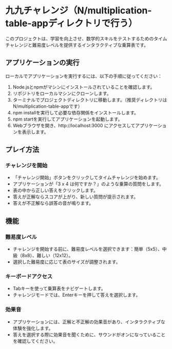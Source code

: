 # 九九チャレンジ（N/multiplication-table-appディレクトリで行う）
このプロジェクトは、学習を向上させ、数学的スキルをテストするためのタイムチャレンジと難易度レベルを提供するインタラクティブな乗算表です。

## アプリケーションの実行
ローカルでアプリケーションを実行するには、以下の手順に従ってください：

1. Node.jsとnpmがマシンにインストールされていることを確認します。
1. リポジトリをローカルマシンにクローンします。
1. ターミナルでプロジェクトディレクトリに移動します。（推奨ディレクトリはN/multiplication-table-appです）
1. npm installを実行して必要な依存関係をインストールします。
1. npm startを実行してアプリケーションを起動します。
1. Webブラウザを開き、http://localhost:3000 にアクセスしてアプリケーションを表示します。

## プレイ方法

### チャレンジを開始
- 「チャレンジ開始」ボタンをクリックしてタイムチャレンジを始めます。
- アプリケーションが「3 x 4 は何ですか？」のような乗算の質問をします。
- 表の中から正しい答えをクリックします。
- 答えが正解ならスコアが上がり、新しい質問が提示されます。
- 答えが不正解なら誤答の音が鳴ります。

## 機能

### 難易度レベル
- チャレンジを開始する前に、難易度レベルを選択できます：簡単（5x5）、中級（8x8）、難しい（12x12）。
- 選択した難易度に応じて表のサイズが調整されます。

### キーボードアクセス
- Tabキーを使って乗算表をナビゲートします。
- チャレンジモードでは、Enterキーを押して答えを選択します。

### 効果音
- アプリケーションには、正解と不正解の効果音があり、インタラクティブな体験を強化します。
- 答えを選択する際に効果音を聞くために、サウンドがオンになっていることを確認してください。
